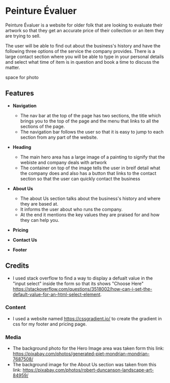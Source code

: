 # __Peinture Évaluer__

Peinture Évaluer is a website for older folk that are looking to evaluate their artwork so that they get an accurate price of their collection or an item they are trying to sell.

The user will be able to find out about the business's history and have the following three options of the service the company provides. There is a large contact section where you will be able to type in your personal details and select what time of item is in question and book a time to discuss the matter.

space for photo

## __Features__

- __Navigation__
    - The nav bar at the top of the page has two sections, the title which brings you to the top of the page and the menu that links to all the sections of the page.
    - The navigation bar follows the user so that it is easy to jump to each section from any part of the website.

- __Heading__
    - The main hero area has a large image of a painting to signify that the webiste and company deals with artwork
    - The container on top of the image tells the user in breif detail what the company does and also has a button that links to the contact section so that the user can quickly contact the business

- __About Us__
    - The about Us section talks about the business's history and where they are based at.
    - It informs the user about who runs the company.
    - At the end it mentions the key values they are praised for and how they can help you.

- __Pricing__

- __Contact Us__

- __Footer__

## __Credits__

- I used stack overflow to find a way to display a defualt value in the "input select"  inside the form so that its shows "Choose Here" https://stackoverflow.com/questions/3518002/how-can-i-set-the-default-value-for-an-html-select-element.

### __Content__

- I used a website named https://cssgradient.io/ to create the gradient in css for my footer and pricing page.

### __Media__

- The background photo for the Hero Image area was taken form this link: https://pixabay.com/photos/generated-piet-mondrian-mondrian-7687508/
- The background image for the About Us section was taken from this link: https://pixabay.com/photos/robert-duncanson-landscape-art-84959/